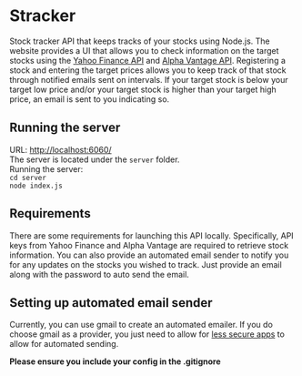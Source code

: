# Stracker
Stock tracker API that keeps tracks of your stocks using Node.js. The website provides a UI that allows you to check information on the target stocks using the [Yahoo Finance API](https://www.yahoofinanceapi.com/) and [Alpha Vantage API](https://polygon.io/stocks?gclid=EAIaIQobChMI_r-_zPW89gIVmz6tBh1sEA5PEAAYASAAEgKBr_D_BwE). Registering a stock and entering the target prices allows you to keep track of that stock through notified emails sent on intervals. If your target stock is below your target low price and/or your target stock is higher than your target high price, an email is sent to you indicating so.

## Running the server
URL: [http://localhost:6060/](http://localhost:6060/)  
The server is located under the `server` folder.  
Running the server:  
`cd server`  
`node index.js`

## Requirements
There are some requirements for launching this API locally. Specifically, API keys from Yahoo Finance and Alpha Vantage are required to retrieve stock information. You can also provide an automated email sender to notify you for any updates on the stocks you wished to track. Just provide an email along with the password to auto send the email.

## Setting up automated email sender
Currently, you can use gmail to create an automated emailer. If you do choose gmail as a provider, you just need to allow for [less secure apps](https://support.google.com/a/answer/6260879?hl=en) to allow for automated sending.

__Please ensure you include your config in the .gitignore__
